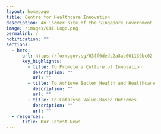 ```yaml
---
layout: homepage
title: Centre for Healthcare Innovation
description: An Isomer site of the Singapore Government
image: /images/CHI Logo.png
permalink: /
notification: ""
sections:
  - hero:
      url: https://form.gov.sg/63ff0dedc2a8ab001139bc02
      key_highlights:
        - title: To Promote a Culture of Innovation
          description: ""
          url: ""
        - title: To Achieve Better Health and Healthcare
          description: ""
          url: ""
        - title: To Catalyse Value-Based Outcomes
          description: ""
          url: ""
  - resources:
      title: Our Latest News
---
```

